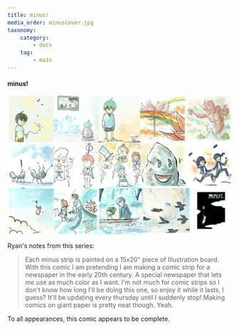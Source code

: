 ```yaml
---
title: minus!
media_order: minuscover.jpg
taxonomy:
    category:
        - docs
    tag:
        - main
---
```


#### minus!

![](minuscover.jpg "A compilation of various callouts for minus.")

Ryan's notes from this series:

> Each minus strip is painted on a 15x20" piece of Illustration board. With this comic I am pretending I am making a comic strip for a newspaper in the early 20th century. A special newspaper that lets me use as much color as I want. I'm not much for comic strips so I don't know how long I'll be doing this one, so enjoy it while it lasts, I guess? It'll be updating every thursday until I suddenly stop! Making comics on giant paper is pretty neat though. Yeah.

To all appearances, this comic appears to be complete.
